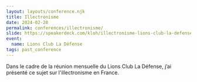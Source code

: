 ```yaml
---
layout: layouts/conference.njk
title: Illectronisme
date: 2024-02-28
permalink: conferences/illectronisme/
slide: https://speakerdeck.com/kloh/illectronisme-lions-club-la-defense
event:
  name: Lions Club La Défense
tags: past_conference
---
```


<p>Dans le cadre de la réunion mensuelle du Lions Club La Défense, j’ai présenté ce sujet sur l'illectronisme en France.</p>
